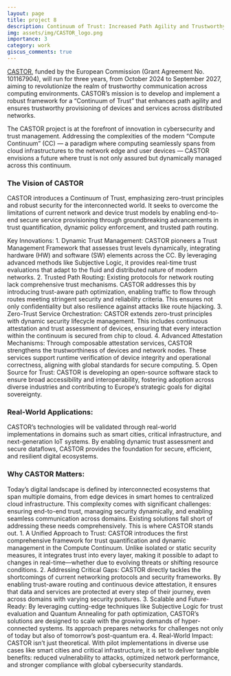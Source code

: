 ```yaml
---
layout: page
title: project 8
description: Continuum of Trust: Increased Path Agility and Trustworthy Device and Service Provisioning
img: assets/img/CASTOR_logo.png
importance: 3
category: work
giscus_comments: true
---
```



[CASTOR](https://castorhorizon.eu/), funded by the European Commission (Grant Agreement No. 101167904), will run for three years, from October 2024 to September 2027, aiming to revolutionize the realm of trustworthy communication across computing environments. CASTOR’s mission is to develop and implement a robust framework for a “Continuum of Trust” that enhances path agility and ensures trustworthy provisioning of devices and services across distributed networks.

The CASTOR project is at the forefront of innovation in cybersecurity and trust management. Addressing the complexities of the modern “Compute Continuum” (CC) — a paradigm where computing seamlessly spans from cloud infrastructures to the network edge and user devices — CASTOR envisions a future where trust is not only assured but dynamically managed across this continuum.

### The Vision of CASTOR

CASTOR introduces a Continuum of Trust, emphasizing zero-trust principles and robust security for the interconnected world. It seeks to overcome the limitations of current network and device trust models by enabling end-to-end secure service provisioning through groundbreaking advancements in trust quantification, dynamic policy enforcement, and trusted path routing.

Key Innovations:
	1.	Dynamic Trust Management: CASTOR pioneers a Trust Management Framework that assesses trust levels dynamically, integrating hardware (HW) and software (SW) elements across the CC. By leveraging advanced methods like Subjective Logic, it provides real-time trust evaluations that adapt to the fluid and distributed nature of modern networks.
	2.	Trusted Path Routing: Existing protocols for network routing lack comprehensive trust mechanisms. CASTOR addresses this by introducing trust-aware path optimization, enabling traffic to flow through routes meeting stringent security and reliability criteria. This ensures not only confidentiality but also resilience against attacks like route hijacking.
	3.	Zero-Trust Service Orchestration: CASTOR extends zero-trust principles with dynamic security lifecycle management. This includes continuous attestation and trust assessment of devices, ensuring that every interaction within the continuum is secured from chip to cloud.
	4.	Advanced Attestation Mechanisms: Through composable attestation services, CASTOR strengthens the trustworthiness of devices and network nodes. These services support runtime verification of device integrity and operational correctness, aligning with global standards for secure computing.
	5.	Open Source for Trust: CASTOR is developing an open-source software stack to ensure broad accessibility and interoperability, fostering adoption across diverse industries and contributing to Europe’s strategic goals for digital sovereignty.

### Real-World Applications:

CASTOR’s technologies will be validated through real-world implementations in domains such as smart cities, critical infrastructure, and next-generation IoT systems. By enabling dynamic trust assessment and secure dataflows, CASTOR provides the foundation for secure, efficient, and resilient digital ecosystems.

### Why CASTOR Matters:

Today’s digital landscape is defined by interconnected ecosystems that span multiple domains, from edge devices in smart homes to centralized cloud infrastructure. This complexity comes with significant challenges: ensuring end-to-end trust, managing security dynamically, and enabling seamless communication across domains. Existing solutions fall short of addressing these needs comprehensively. This is where CASTOR stands out.
	1.	A Unified Approach to Trust: CASTOR introduces the first comprehensive framework for trust quantification and dynamic management in the Compute Continuum. Unlike isolated or static security measures, it integrates trust into every layer, making it possible to adapt to changes in real-time—whether due to evolving threats or shifting resource conditions.
	2.	Addressing Critical Gaps: CASTOR directly tackles the shortcomings of current networking protocols and security frameworks. By enabling trust-aware routing and continuous device attestation, it ensures that data and services are protected at every step of their journey, even across domains with varying security postures.
	3.	Scalable and Future-Ready: By leveraging cutting-edge techniques like Subjective Logic for trust evaluation and Quantum Annealing for path optimization, CASTOR’s solutions are designed to scale with the growing demands of hyper-connected systems. Its approach prepares networks for challenges not only of today but also of tomorrow’s post-quantum era.
	4.	Real-World Impact: CASTOR isn’t just theoretical. With pilot implementations in diverse use cases like smart cities and critical infrastructure, it is set to deliver tangible benefits: reduced vulnerability to attacks, optimized network performance, and stronger compliance with global cybersecurity standards.
